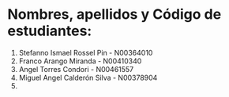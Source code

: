 # Nombres, apellidos y Código de estudiantes:

1. Stefanno Ismael Rossel Pin - N00364010
2. Franco Arango Miranda - N00410340
3. Angel Torres Condori - N00461557
4. Miguel Angel Calderón Silva - N00378904
5.
